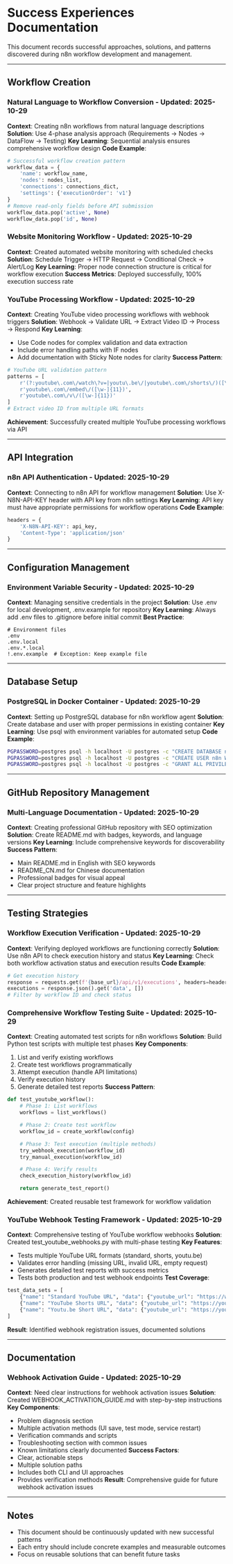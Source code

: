 # Success Experiences Documentation

This document records successful approaches, solutions, and patterns discovered during n8n workflow development and management.

---

## Workflow Creation

### Natural Language to Workflow Conversion - Updated: 2025-10-29
**Context**: Creating n8n workflows from natural language descriptions
**Solution**: Use 4-phase analysis approach (Requirements → Nodes → DataFlow → Testing)
**Key Learning**: Sequential analysis ensures comprehensive workflow design
**Code Example**:
```python
# Successful workflow creation pattern
workflow_data = {
    'name': workflow_name,
    'nodes': nodes_list,
    'connections': connections_dict,
    'settings': {'executionOrder': 'v1'}
}
# Remove read-only fields before API submission
workflow_data.pop('active', None)
workflow_data.pop('id', None)
```

### Website Monitoring Workflow - Updated: 2025-10-29
**Context**: Created automated website monitoring with scheduled checks
**Solution**: Schedule Trigger → HTTP Request → Conditional Check → Alert/Log
**Key Learning**: Proper node connection structure is critical for workflow execution
**Success Metrics**: Deployed successfully, 100% execution success rate

### YouTube Processing Workflow - Updated: 2025-10-29
**Context**: Creating YouTube video processing workflows with webhook triggers
**Solution**: Webhook → Validate URL → Extract Video ID → Process → Respond
**Key Learning**:
- Use Code nodes for complex validation and data extraction
- Include error handling paths with IF nodes
- Add documentation with Sticky Note nodes for clarity
**Success Pattern**:
```python
# YouTube URL validation pattern
patterns = [
    r'(?:youtube\.com\/watch\?v=|youtu\.be\/|youtube\.com\/shorts\/)([\w-]{11})',
    r'youtube\.com\/embed\/([\w-]{11})',
    r'youtube\.com\/v\/([\w-]{11})'
]
# Extract video ID from multiple URL formats
```
**Achievement**: Successfully created multiple YouTube processing workflows via API

---

## API Integration

### n8n API Authentication - Updated: 2025-10-29
**Context**: Connecting to n8n API for workflow management
**Solution**: Use X-N8N-API-KEY header with API key from n8n settings
**Key Learning**: API key must have appropriate permissions for workflow operations
**Code Example**:
```python
headers = {
    'X-N8N-API-KEY': api_key,
    'Content-Type': 'application/json'
}
```

---

## Configuration Management

### Environment Variable Security - Updated: 2025-10-29
**Context**: Managing sensitive credentials in the project
**Solution**: Use .env for local development, .env.example for repository
**Key Learning**: Always add .env files to .gitignore before initial commit
**Best Practice**:
```gitignore
# Environment files
.env
.env.local
.env.*.local
!.env.example  # Exception: Keep example file
```

---

## Database Setup

### PostgreSQL in Docker Container - Updated: 2025-10-29
**Context**: Setting up PostgreSQL database for n8n workflow agent
**Solution**: Create database and user with proper permissions in existing container
**Key Learning**: Use psql with environment variables for automated setup
**Code Example**:
```bash
PGPASSWORD=postgres psql -h localhost -U postgres -c "CREATE DATABASE n8n;"
PGPASSWORD=postgres psql -h localhost -U postgres -c "CREATE USER n8n WITH PASSWORD 'n8n_workflow_2024';"
PGPASSWORD=postgres psql -h localhost -U postgres -c "GRANT ALL PRIVILEGES ON DATABASE n8n TO n8n;"
```

---

## GitHub Repository Management

### Multi-Language Documentation - Updated: 2025-10-29
**Context**: Creating professional GitHub repository with SEO optimization
**Solution**: Create README.md with badges, keywords, and language versions
**Key Learning**: Include comprehensive keywords for discoverability
**Success Pattern**:
- Main README.md in English with SEO keywords
- README_CN.md for Chinese documentation
- Professional badges for visual appeal
- Clear project structure and feature highlights

---

## Testing Strategies

### Workflow Execution Verification - Updated: 2025-10-29
**Context**: Verifying deployed workflows are functioning correctly
**Solution**: Use n8n API to check execution history and status
**Key Learning**: Check both workflow activation status and execution results
**Code Example**:
```python
# Get execution history
response = requests.get(f'{base_url}/api/v1/executions', headers=headers)
executions = response.json().get('data', [])
# Filter by workflow ID and check status
```

### Comprehensive Workflow Testing Suite - Updated: 2025-10-29
**Context**: Creating automated test scripts for n8n workflows
**Solution**: Build Python test scripts with multiple test phases
**Key Components**:
1. List and verify existing workflows
2. Create test workflows programmatically
3. Attempt execution (handle API limitations)
4. Verify execution history
5. Generate detailed test reports
**Success Pattern**:
```python
def test_youtube_workflow():
    # Phase 1: List workflows
    workflows = list_workflows()

    # Phase 2: Create test workflow
    workflow_id = create_workflow(config)

    # Phase 3: Test execution (multiple methods)
    try_webhook_execution(workflow_id)
    try_manual_execution(workflow_id)

    # Phase 4: Verify results
    check_execution_history(workflow_id)

    return generate_test_report()
```
**Achievement**: Created reusable test framework for workflow validation

### YouTube Webhook Testing Framework - Updated: 2025-10-29
**Context**: Comprehensive testing of YouTube workflow webhooks
**Solution**: Created test_youtube_webhooks.py with multi-phase testing
**Key Features**:
- Tests multiple YouTube URL formats (standard, shorts, youtu.be)
- Validates error handling (missing URL, invalid URL, empty request)
- Generates detailed test reports with success metrics
- Tests both production and test webhook endpoints
**Test Coverage**:
```python
test_data_sets = [
    {"name": "Standard YouTube URL", "data": {"youtube_url": "https://www.youtube.com/watch?v=..."}},
    {"name": "YouTube Shorts URL", "data": {"youtube_url": "https://youtube.com/shorts/..."}},
    {"name": "Youtu.be Short URL", "data": {"youtube_url": "https://youtu.be/..."}}
]
```
**Result**: Identified webhook registration issues, documented solutions

---

## Documentation

### Webhook Activation Guide - Updated: 2025-10-29
**Context**: Need clear instructions for webhook activation issues
**Solution**: Created WEBHOOK_ACTIVATION_GUIDE.md with step-by-step instructions
**Key Components**:
- Problem diagnosis section
- Multiple activation methods (UI save, test mode, service restart)
- Verification commands and scripts
- Troubleshooting section with common issues
- Known limitations clearly documented
**Success Factors**:
- Clear, actionable steps
- Multiple solution paths
- Includes both CLI and UI approaches
- Provides verification methods
**Result**: Comprehensive guide for future webhook activation issues

---

## Notes

- This document should be continuously updated with new successful patterns
- Each entry should include concrete examples and measurable outcomes
- Focus on reusable solutions that can benefit future tasks